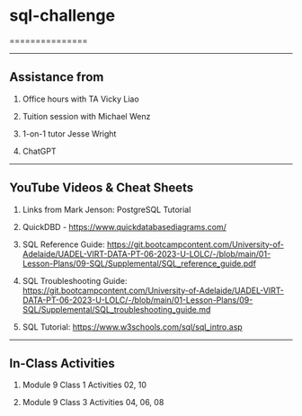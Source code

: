 # sql-challenge
===============


--------------------------------------------------
Assistance from
--------------------------------------------------

1.	Office hours with TA Vicky Liao

2.	Tuition session with Michael Wenz

3.	1-on-1 tutor Jesse Wright

4.	ChatGPT


--------------------------------------------------
YouTube Videos & Cheat Sheets
--------------------------------------------------

1.	Links from Mark Jenson:	PostgreSQL Tutorial

2.	QuickDBD - https://www.quickdatabasediagrams.com/

3.	SQL Reference Guide:	https://git.bootcampcontent.com/University-of-Adelaide/UADEL-VIRT-DATA-PT-06-2023-U-LOLC/-/blob/main/01-Lesson-Plans/09-SQL/Supplemental/SQL_reference_guide.pdf

4.	SQL Troubleshooting Guide:		https://git.bootcampcontent.com/University-of-Adelaide/UADEL-VIRT-DATA-PT-06-2023-U-LOLC/-/blob/main/01-Lesson-Plans/09-SQL/Supplemental/SQL_troubleshooting_guide.md

5.	SQL Tutorial:	https://www.w3schools.com/sql/sql_intro.asp


--------------------------------------------------
In-Class Activities
--------------------------------------------------

1.  Module 9 Class 1 Activities	02, 10

2.  Module 9 Class 3 Activities	04, 06, 08





